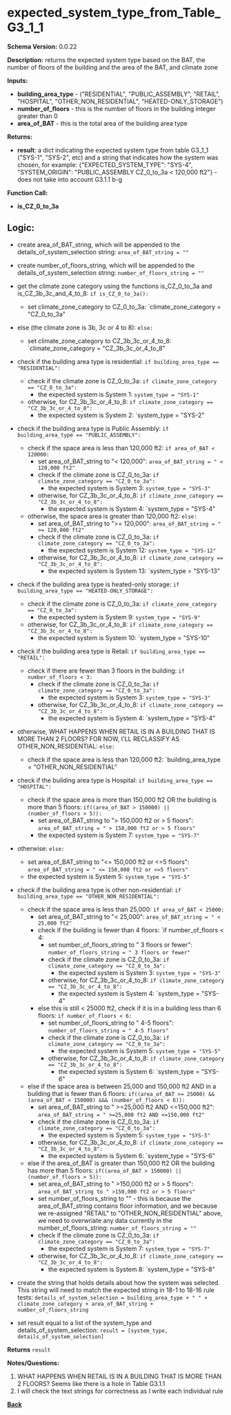 # expected_system_type_from_Table_G3_1_1
**Schema Version:** 0.0.22  

**Description:** returns the expected system type based on the BAT, the number of floors of the building and the area of the BAT, and climate zone

**Inputs:**
- **building_area_type** - ("RESIDENTIAL", "PUBLIC_ASSEMBLY", "RETAIL", "HOSPITAL", "OTHER_NON_RESIDENTIAL", "HEATED-ONLY_STORAGE")
- **number_of_floors** - this is the number of floors in the building integer greater than 0
- **area_of_BAT** - this is the total area of the building area type

**Returns:**  
- **result**: a dict indicating the expected system type from table G3_1_1 ("SYS-1", "SYS-2", etc) and a string that indicates how the system was chosen, for example: {"EXPECTED_SYSTEM_TYPE": "SYS-4", "SYSTEM_ORIGIN": "PUBLIC_ASSEMBLY CZ_0_to_3a < 120,000 ft2"} - does not take into account G3.1.1 b-g
 
**Function Call:**
- **is_CZ_0_to_3a**

## Logic:
- create area_of_BAT_string, which will be appended to the details_of_system_selection string: `area_of_BAT_string = ""`
- create number_of_floors_string, which will be appended to the details_of_system_selection string: `number_of_floors_string = ""`

- get the climate zone category using the functions is_CZ_0_to_3a and is_CZ_3b_3c_and_4_to_8: `if is_CZ_0_to_3a():`
	- set climate_zone_category to CZ_0_to_3a: `climate_zone_category = "CZ_0_to_3a"

- else (the climate zone is 3b, 3c or 4 to 8): `else:`
	- set climate_zone_category to CZ_3b_3c_or_4_to_8: `climate_zone_category = "CZ_3b_3c_or_4_to_8"

- check if the building area type is residential: `if building_area_type == "RESIDENTIAL":`
	- check if the climate zone is CZ_0_to_3a: `if climate_zone_category == "CZ_0_to_3a":`
		- the expected system is System 1: `system_type = "SYS-1"`
	- otherwise, for CZ_3b_3c_or_4_to_8: `if climate_zone_category == "CZ_3b_3c_or_4_to_8":`
		- the expected system is System 2: `system_type = "SYS-2"


- check if the building area type is Public Assembly: `if building_area_type == "PUBLIC_ASSEMBLY":`
	- check if the space area is less than 120,000 ft2: `if area_of_BAT < 120000:`
		- set area_of_BAT_string to "< 120,000": `area_of_BAT_string = " < 120,000 ft2"`
		- check if the climate zone is CZ_0_to_3a: `if climate_zone_category == "CZ_0_to_3a":`
			- the expected system is System 3: `system_type = "SYS-3"`
		- otherwise, for CZ_3b_3c_or_4_to_8: `if climate_zone_category == "CZ_3b_3c_or_4_to_8":`
			- the expected system is System 4: `system_type = "SYS-4"
	- otherwise, the space area is greater than 120,000 ft2: `else:`
		- set area_of_BAT_string to ">= 120,000": `area_of_BAT_string = " >= 120,000 ft2"`
		- check if the climate zone is CZ_0_to_3a: `if climate_zone_category == "CZ_0_to_3a":`
			- the expected system is System 12: `system_type = "SYS-12"`
		- otherwise, for CZ_3b_3c_or_4_to_8: `if climate_zone_category == "CZ_3b_3c_or_4_to_8":`
			- the expected system is System 13: `system_type = "SYS-13"


- check if the building area type is heated-only storage: `if building_area_type == "HEATED-ONLY_STORAGE":`
	- check if the climate zone is CZ_0_to_3a: `if climate_zone_category == "CZ_0_to_3a":`
		- the expected system is System 9: `system_type = "SYS-9"`
	- otherwise, for CZ_3b_3c_or_4_to_8: `if climate_zone_category == "CZ_3b_3c_or_4_to_8":`
		- the expected system is System 10: `system_type = "SYS-10"


- check if the building area type is Retail: `if building_area_type == "RETAIL":`
	- check if there are fewer than 3 floors in the building: `if number_of_floors < 3:`
		- check if the climate zone is CZ_0_to_3a: `if climate_zone_category == "CZ_0_to_3a":`
			- the expected system is System 3: `system_type = "SYS-3"`
		- otherwise, for CZ_3b_3c_or_4_to_8: `if climate_zone_category == "CZ_3b_3c_or_4_to_8":`
			- the expected system is System 4: `system_type = "SYS-4"
- otherwise, WHAT HAPPENS WHEN RETAIL IS IN A BUILDING THAT IS MORE THAN 2 FLOORS?  FOR NOW, I'LL RECLASSIFY AS OTHER_NON_RESIDENTIAL: `else:`
	- check if the space area is less than 120,000 ft2: `building_area_type = "OTHER_NON_RESIDENTIAL"


- check if the building area type is Hospital: `if building_area_type == "HOSPITAL":`
	- check if the space area is more than 150,000 ft2 OR the building is more than 5 floors: `if((area_of_BAT > 150000) || (number_of_floors > 5)):`
		- set area_of_BAT_string to "> 150,000 ft2 or > 5 floors": `area_of_BAT_string = " > 150,000 ft2 or > 5 floors"`
		- the expected system is System 7: `system_type = "SYS-7"`
- otherwise: `else:`
	- set area_of_BAT_string to "<= 150,000 ft2 or <=5 floors": `area_of_BAT_string = " <= 150,000 ft2 or <=5 floors"`
	- the expected system is System 5: `system_type = "SYS-5"`


- check if the building area type is other non-residential: `if building_area_type == "OTHER_NON_RESIDENTIAL":`
	- check if the space area is less than 25,000: `if area_of_BAT < 25000:`
		- set area_of_BAT_string to "< 25,000": `area_of_BAT_string = " < 25,000 ft2"`
		- check if the building is fewer than 4 floors: `if number_of_floors < 4:
			- set number_of_floors_string to " 3 floors or fewer": `number_of_floors_string = " 3 floors or fewer"`
			- check if the climate zone is CZ_0_to_3a: `if climate_zone_category == "CZ_0_to_3a":`
				- the expected system is System 3: `system_type = "SYS-3"`
			- otherwise, for CZ_3b_3c_or_4_to_8: `if climate_zone_category == "CZ_3b_3c_or_4_to_8":`
				- the expected system is System 4: `system_type = "SYS-4"
		- else this is still < 25000 ft2, check if it is in a building less than 6 floors: `if number_of_floors < 6:`
			- set number_of_floors_string to " 4-5 floors": `number_of_floors_string = " 4-5 floors"`
			- check if the climate zone is CZ_0_to_3a: `if climate_zone_category == "CZ_0_to_3a":`
				- the expected system is System 5: `system_type = "SYS-5"`
			- otherwise, for CZ_3b_3c_or_4_to_8: `if climate_zone_category == "CZ_3b_3c_or_4_to_8":`
				- the expected system is System 6: `system_type = "SYS-6"
	- else if the space area is between 25,000 and 150,000 ft2 AND in a building that is fewer than 6 floors: `if((area_of_BAT >= 25000) && (area_of_BAT < 150000) &&& (number_of_floors < 6)):`
		- set area_of_BAT_string to " >=25,000 ft2 AND <=150,000 ft2": `area_of_BAT_string = " >=25,000 ft2 AND <=150,000 ft2"`
		- check if the climate zone is CZ_0_to_3a: `if climate_zone_category == "CZ_0_to_3a":`
			- the expected system is System 5: `system_type = "SYS-5"`
		- otherwise, for CZ_3b_3c_or_4_to_8: `if climate_zone_category == "CZ_3b_3c_or_4_to_8":`
			- the expected system is System 6: `system_type = "SYS-6"
	- else if the area_of_BAT is greater than 150,000 ft2 OR the building has more than 5 floors: `if((area_of_BAT > 150000) || (number_of_floors > 5)):`
		- set area_of_BAT_string to " >150,000 ft2 or > 5 floors": `area_of_BAT_string to " >150,000 ft2 or > 5 floors"`
		- set number_of_floors_string to "" - this is because the area_of_BAT_string contains floor information, and we because we re-assigned "RETAIL" to "OTHER_NON_RESIDENTIAL" above, we need to overwriate any data currently in the number_of_floors_string: `number_of_floors_string = ""`
		- check if the climate zone is CZ_0_to_3a: `if climate_zone_category == "CZ_0_to_3a":`
			- the expected system is System 7: `system_type = "SYS-7"`
		- otherwise, for CZ_3b_3c_or_4_to_8: `if climate_zone_category == "CZ_3b_3c_or_4_to_8":`
			- the expected system is System 8: `system_type = "SYS-8"

- create the string that holds details about how the system was selected.  This string will need to match the expected string in 18-1 to 18-16 rule tests: `details_of_system_selection = building_area_type + " " + climate_zone_category + area_of_BAT_string + number_of_floors_string`
- set result equal to a list of the system_type and details_of_system_selection: `result = [system_type, details_of_system_selection]`

**Returns** `result`


**Notes/Questions:**  
1. WHAT HAPPENS WHEN RETAIL IS IN A BUILDING THAT IS MORE THAN 2 FLOORS?  Seems like there is a hole in Table G3.1.1
2. I will check the text strings for correctness as I write each individual rule

**[Back](../_toc.md)**
